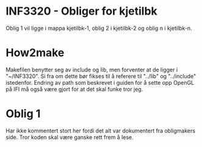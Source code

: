 INF3320 - Obliger for kjetilbk
=======

Oblig 1 vil ligge i mappa kjetilbk-1, oblig 2 i kjetilbk-2 og oblig n i kjetilbk-n.

How2make
=======
Makefilen benytter seg av include og lib, men forventer at de ligger i "~/INF3320". Si fra om dette bør fikses til å referere til "../lib" og "../include" istedenfor.
Endring av path som beskrevet i guiden for å sette opp OpenGL på IFI må også være gjort for at det skal funke tror jeg.

Oblig 1
=======
Har ikke kommentert stort her fordi det alt var dokumentert fra obligmakers side. Tror koden skal være ganske rett frem å lese.
